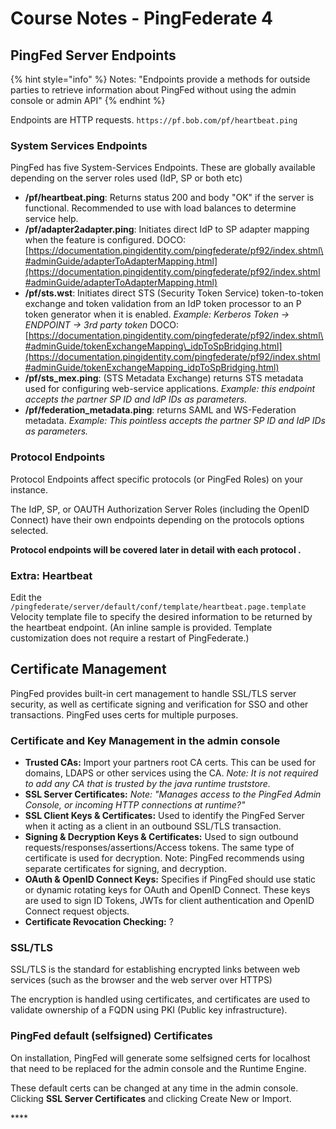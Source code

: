 # Course Notes - PingFederate 4

## PingFed Server Endpoints

{% hint style="info" %}
Notes: "Endpoints provide a methods for outside parties to retrieve information about PingFed without using the admin console or admin API"
{% endhint %}

Endpoints are HTTP requests. `https://pf.bob.com/pf/heartbeat.ping`

### System Services Endpoints

PingFed has five System-Services Endpoints. These are globally available depending on the server roles used \(IdP, SP or both etc\)

* **/pf/heartbeat.ping**: Returns status 200 and body "OK" if the server is functional. Recommended to use with load balances to determine service help.
* **/pf/adapter2adapter.ping**: Initiates direct IdP to SP adapter mapping when the feature is configured. DOCO: [https://documentation.pingidentity.com/pingfederate/pf92/index.shtml\#adminGuide/adapterToAdapterMapping.html](https://documentation.pingidentity.com/pingfederate/pf92/index.shtml#adminGuide/adapterToAdapterMapping.html)
* **/pf/sts.wst**: Initiates direct STS \(Security Token Service\) token-to-token exchange and token validation from an IdP token processor to an P token generator when it is enabled. _Example: Kerberos Token -&gt; ENDPOINT -&gt; 3rd party token_ DOCO: [https://documentation.pingidentity.com/pingfederate/pf92/index.shtml\#adminGuide/tokenExchangeMapping\_idpToSpBridging.html](https://documentation.pingidentity.com/pingfederate/pf92/index.shtml#adminGuide/tokenExchangeMapping_idpToSpBridging.html)
* **/pf/sts\_mex.ping**: \(STS Metadata Exchange\) returns STS metadata used for configuring web-service applications. _Example: this endpoint accepts the partner SP ID and IdP IDs as parameters._
* **/pf/federation\_metadata.ping**: returns SAML and WS-Federation metadata. _Example: This pointless accepts the partner SP ID and IdP IDs as parameters._

### Protocol Endpoints

Protocol Endpoints affect specific protocols \(or PingFed Roles\) on your instance.

The IdP, SP, or OAUTH Authorization Server Roles \(including the OpenID Connect\) have their own endpoints depending on the protocols options selected.

**Protocol endpoints will be covered later in detail with each protocol .**

### Extra: Heartbeat

Edit the `/pingfederate/server/default/conf/template/heartbeat.page.template` Velocity template file to specify the desired information to be returned by the heartbeat endpoint. \(An inline sample is provided. Template customization does not require a restart of PingFederate.\)

## Certificate Management

PingFed provides built-in cert management to handle SSL/TLS server security, as well as certificate signing and verification for SSO and other transactions. PingFed uses certs for multiple purposes.

### Certificate and Key Management in the admin console

* **Trusted CAs:** Import your partners root CA certs. This can be used for domains, LDAPS or other services using the CA.  _Note: It is not required to add any CA that is trusted by the java runtime truststore._
* **SSL Server Certificates:**  _Note: "Manages access to the PingFed Admin Console, or incoming HTTP connections at runtime?"_
* **SSL Client Keys & Certificates:** Used to identify the PingFed Server when it acting as a client in an outbound SSL/TLS transaction.
* **Signing & Decryption Keys & Certificates:** Used to sign outbound requests/responses/assertions/Access tokens. The same type of certificate is used for decryption. Note: PingFed recommends using separate certificates for signing, and decryption.
* **OAuth & OpenID Connect Keys:** Specifies if PingFed should use static or dynamic rotating keys for OAuth and OpenID Connect. These keys are used to sign ID Tokens, JWTs for client authentication and OpenID Connect request objects.
* **Certificate Revocation Checking:** ?

### SSL/TLS

SSL/TLS is the standard for establishing encrypted links between web services \(such as the browser and the web server over HTTPS\)

The encryption is handled using certificates, and certificates are used to validate ownership of a FQDN using PKI \(Public key infrastructure\).

### PingFed default \(selfsigned\) Certificates

On installation, PingFed will generate some selfsigned certs for localhost that need to be replaced for the admin console and the Runtime Engine.

These default certs can be changed at any time in the admin console. Clicking **SSL Server Certificates** and clicking Create New or Import.



\*\*\*\*

